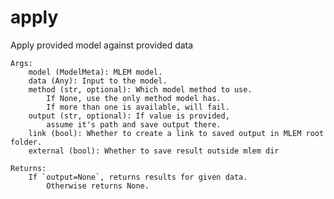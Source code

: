 # apply
Apply provided model against provided data

    Args:
        model (ModelMeta): MLEM model.
        data (Any): Input to the model.
        method (str, optional): Which model method to use.
            If None, use the only method model has.
            If more than one is available, will fail.
        output (str, optional): If value is provided,
            assume it's path and save output there.
        link (bool): Whether to create a link to saved output in MLEM root folder.
        external (bool): Whether to save result outside mlem dir

    Returns:
        If `output=None`, returns results for given data.
            Otherwise returns None.

    